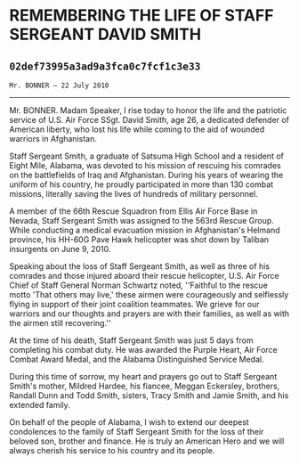 # REMEMBERING THE LIFE OF STAFF SERGEANT DAVID SMITH
## `02def73995a3ad9a3fca0c7fcf1c3e33`
`Mr. BONNER — 22 July 2010`

---


Mr. BONNER. Madam Speaker, I rise today to honor the life and the 
patriotic service of U.S. Air Force SSgt. David Smith, age 26, a 
dedicated defender of American liberty, who lost his life while coming 
to the aid of wounded warriors in Afghanistan.

Staff Sergeant Smith, a graduate of Satsuma High School and a 
resident of Eight Mile, Alabama, was devoted to his mission of rescuing 
his comrades on the battlefields of Iraq and Afghanistan. During his 
years of wearing the uniform of his country, he proudly participated in 
more than 130 combat missions, literally saving the lives of hundreds 
of military personnel.

A member of the 66th Rescue Squadron from Ellis Air Force Base in 
Nevada, Staff Sergeant Smith was assigned to the 563rd Rescue Group. 
While conducting a medical evacuation mission in Afghanistan's Helmand 
province, his HH-60G Pave Hawk helicopter was shot down by Taliban 
insurgents on June 9, 2010.

Speaking about the loss of Staff Sergeant Smith, as well as three of 
his comrades and those injured aboard their rescue helicopter, U.S. Air 
Force Chief of Staff General Norman Schwartz noted, ''Faithful to the 
rescue motto 'That others may live,' these airmen were courageously and 
selflessly flying in support of their joint coalition teammates. We 
grieve for our warriors and our thoughts and prayers are with their 
families, as well as with the airmen still recovering.''

At the time of his death, Staff Sergeant Smith was just 5 days from 
completing his combat duty. He was awarded the Purple Heart, Air Force 
Combat Award Medal, and the Alabama Distinguished Service Medal.

During this time of sorrow, my heart and prayers go out to Staff 
Sergeant Smith's mother, Mildred Hardee, his fiancee, Meggan Eckersley, 
brothers, Randall Dunn and Todd Smith, sisters, Tracy Smith and Jamie 
Smith, and his extended family.

On behalf of the people of Alabama, I wish to extend our deepest 
condolences to the family of Staff Sergeant Smith for the loss of their 
beloved son, brother and finance. He is truly an American Hero and we 
will always cherish his service to his country and its people.
